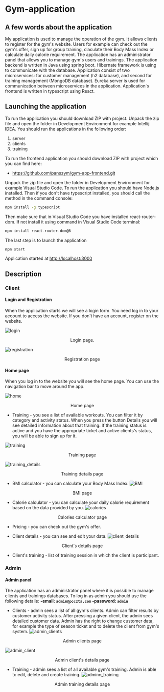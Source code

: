 # Gym-application

## A few words about the application

My application is used to manage the operation of the gym. It allows clients to register for the gym's website. Users for example can check out the gym's offer, sign up for group training, claculate their Body Mass Index or calculate daily calorie requirement. The application has an administrator panel that allows you to manage gym's users and trainings. The application backend is written in Java using spring boot. Hibernate framework is using to communicate with the database. Application consist of two microservices: for customer management (h2 database), and second for training management (MongoDB database). Eureka server is used for communication between microservices in the application. Application's frontend is written in typescript using  React.

## Launching the application

To run the application you should download ZIP with project. Unpack the zip file and open the folder in Development Environment for example Intellij IDEA. You should run the applications in the following order:

 1. server
 2. clients
 3. training

To run the frontend application you should download ZIP with project which you can find here: 

 - https://github.com/panszym/gym-app-frontend.git

Unpack the zip file and open the folder in Development Environment for example Visual Studio Code. To run the application you should have Node.js installed. Then if you don't have typescript installed, you should call the method in the command console: 
 ```bash
npm install -g typescript
```
Then make sure that in Visual Studio Code you have installed react-router-dom. If not install it using command in Visual Studio Code terminal: 
 ```bash
npm install react-router-dom@6
```
The last step is to launch the application
  ```bash
npm start
```
Application started at [http://localhost:3000](http://localhost:3000/)

## Description

### Client

#### Login and Registration 

When the application starts we will see a login form. You need log in to your account to access the website. If you don't have an account, register on the website.

 ![login](https://github.com/user-attachments/assets/e1464c63-1426-4cad-82b4-8fbdc4326534)
 
<p align="center"> Login page.</p>

![registration](https://github.com/user-attachments/assets/069c56b3-09e0-4ef8-ae4d-2f45764ae0b6)
<p align="center"> Registration page</p>


#### Home page 

When you log in to the website you will see the home page. You can use the navigation bar to move around the app.

![home](https://github.com/user-attachments/assets/8707d7d7-3708-4154-9eff-f8d1968aea15)
<p align="center"> Home page</p>
 

 - Training - you see a list of available workouts. You can filter it by category and activity status. When you press the button Details you will see detailed information about that training. If the training status is active and you have the appropriate ticket and active clients's status, you will be able to sign up for it.

![training](https://github.com/user-attachments/assets/18017018-5a01-4314-8491-55819e857e69)
 <p align="center"> Training page</p>
 
 ![training_details](https://github.com/user-attachments/assets/e09ebdae-8a0c-4b59-b55d-c36bbe09763a)
  <p align="center"> Training details page</p>
  
 - BMI calculator - you can calculate your Body Mass Index.
![BMI](https://github.com/user-attachments/assets/739665cd-2541-4099-806c-9c18ece13641)
 <p align="center"> BMI page</p>
 
 - Calorie calculator - you can calculate your daily calorie requirement based on the data provided by you.
 ![calories](https://github.com/user-attachments/assets/9f45c429-be7b-4a97-8c1c-35d078fe7d3d)
 <p align="center">Calories calculator page</p>
 
 - Pricing - you can check out the gym's offer.
 
 - Client details - you can see and edit your data.
![client_details](https://github.com/user-attachments/assets/bab51433-5a72-44b2-9ba6-1df00bddd965)
 <p align="center">Client's details page</p>
 
 - Client's training - list of training session in which the client is participant.

### Admin

#### Admin panel
The application has an administrator panel where it is possible to manage clients and trainings databases. To log in as admin you should use the following details:
**-email: `admin@poczta.com`
-password: `admin`**

 - Clients - admin sees a list of all gym's clients. Admin can filter results by customer activity status. After pressing a given client, the admin sees detailed customer data. Admin has the right to change customer data, for example the type of season ticket and to delete the client from gym's system.
  ![admin_clients](https://github.com/user-attachments/assets/27f7c271-0a73-4454-8f95-f83734d3604a)
 <p align="center">Admin clients page</p>
 
![admin_client](https://github.com/user-attachments/assets/b059f3d3-9a8f-4ec0-af98-05a228c54da5)
 
 <p align="center">Admin client's details page</p>
 
- Training - admin sees a list of all available gym's training. Admin is able to edit, delete and create training. 
![adminn_training](https://github.com/user-attachments/assets/4fcbdb6c-2bbb-4a42-9f68-3ab8fc7093ce)
<p align="center">Admin training details page</p>

 
